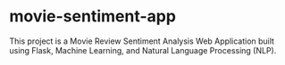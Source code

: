 # movie-sentiment-app
This project is a Movie Review Sentiment Analysis Web Application built using Flask, Machine Learning, and Natural Language Processing (NLP).
